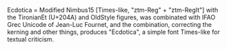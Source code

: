 Ecdotica = Modified Nimbus15 [Times-like, "ztm-Reg" + "ztm-RegIt"] with the TironianEt (U+204A) and OldStyle figures, was combinated with IFAO Grec Unicode of Jean-Luc Fournet, and the combination, correcting the kerning and other things, produces "Ecdotica", a simple font Times-like for textual criticism.
